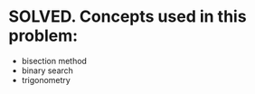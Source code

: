 SOLVED.
Concepts used in this problem:
==============================
- bisection method
- binary search
- trigonometry
